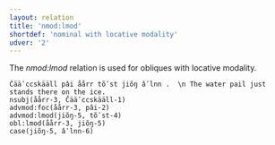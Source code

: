 ```yaml
---
layout: relation
title: 'nmod:lmod'
shortdef: 'nominal with locative modality'
udver: '2'
---
```


The _nmod:lmod_ relation is used for obliques with locative modality.

~~~ sdparse
Čääʹccskääll pâi åårr tõʹst jiõŋ âʹlnn .  \n The water pail just stands there on the ice.
nsubj(åårr-3, Čääʹccskääll-1)
advmod:foc(åårr-3, pâi-2)
advmod:lmod(jiõŋ-5, tõʹst-4)
obl:lmod(åårr-3, jiõŋ-5)
case(jiõŋ-5, âʹlnn-6)

~~~

<!-- Interlanguage links updated Čt lis 12 09:43:27 CET 2020 -->
